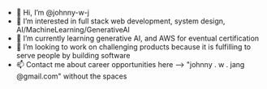 - 👋 Hi, I’m @johnny-w-j
- 👀 I’m interested in full stack web development, system design, AI/MachineLearning/GenerativeAI
- 🌱 I’m currently learning generative AI, and AWS for eventual certification
- 💞️ I’m looking to work on challenging products because it is fulfilling to serve people by building software 
- 📫 Contact me about career opportunities here --> "johnny . w . jang @gmail.com" without the spaces

<!---
johnny-w-j/johnny-w-j is a ✨ special ✨ repository because its `README.md` (this file) appears on your GitHub profile.
You can click the Preview link to take a look at your changes.
--->
